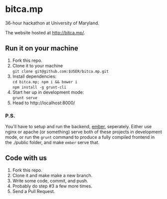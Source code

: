 bitca.mp
========

36-hour hackathon at University of Maryland.

The website hosted at http://bitca.mp/.


## Run it on your machine

1. Fork this repo.
2. Clone it to your machine  
    `git clone git@github.com:$USER/bitca.mp.git`
3. Install dependencies:  
    `cd bitca.mp; npm i && bower i`  
    `npm install -g grunt-cli`
4. Start her up in development mode:  
    `grunt serve`
5. Head to http://localhost:8000/

### P.S.
You'll have to setup and run the backend,
[ember](https://github.com/bitcamp/ember), seperately.  Either use nginx or
apache (or something) serve both of these projects in development mode, or run
the `grunt` command to produce a fully compiled frontend in the ./public
folder, and make `ember` serve that.


## Code with us

1. Fork this repo.
2. Clone it and make make a new branch.
3. Write some code, commit, and push.
4. Probably do step #3 a few more times.
5. Send a Pull Request.

